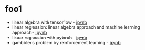 # foo1

- linear algebra with tensorflow - [ipynb](src/linalg_tf.ipynb)
- linear regression: linear algebra approach and machine learning approach - [ipynb](src/linreg.ipynb)
- linear regression with pytorch - [ipynb](src/linreg_torch_v01.ipynb)
- gambbler's problem by reinforcement learning - [ipynb](src/gambler_v01.ipynb)
